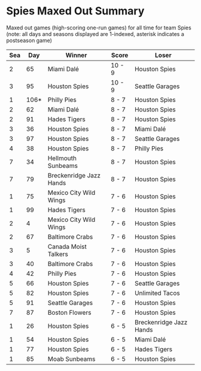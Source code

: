 # Spies Maxed Out Summary



Maxed out games (high-scoring one-run games) for all time for team Spies (note: all days and seasons displayed are 1-indexed, asterisk indicates a postseason game)


| Sea | Day | Winner | Score | Loser | 
| ------ |------ |------ |------ |------ |
| 2 | 65 | Miami Dalé | 10 - 9 | Houston Spies | 
| 3 | 95 | Houston Spies | 10 - 9 | Seattle Garages | 
| 1 | 106* | Philly Pies | 8 - 7 | Houston Spies | 
| 2 | 62 | Miami Dalé | 8 - 7 | Houston Spies | 
| 2 | 91 | Hades Tigers | 8 - 7 | Houston Spies | 
| 3 | 36 | Houston Spies | 8 - 7 | Miami Dalé | 
| 3 | 97 | Houston Spies | 8 - 7 | Seattle Garages | 
| 4 | 38 | Houston Spies | 8 - 7 | Philly Pies | 
| 7 | 34 | Hellmouth Sunbeams | 8 - 7 | Houston Spies | 
| 7 | 79 | Breckenridge Jazz Hands | 8 - 7 | Houston Spies | 
| 1 | 75 | Mexico City Wild Wings | 7 - 6 | Houston Spies | 
| 1 | 99 | Hades Tigers | 7 - 6 | Houston Spies | 
| 2 | 4 | Mexico City Wild Wings | 7 - 6 | Houston Spies | 
| 2 | 67 | Baltimore Crabs | 7 - 6 | Houston Spies | 
| 3 | 5 | Canada Moist Talkers | 7 - 6 | Houston Spies | 
| 3 | 40 | Baltimore Crabs | 7 - 6 | Houston Spies | 
| 4 | 42 | Philly Pies | 7 - 6 | Houston Spies | 
| 5 | 66 | Houston Spies | 7 - 6 | Seattle Garages | 
| 5 | 82 | Houston Spies | 7 - 6 | Unlimited Tacos | 
| 5 | 91 | Seattle Garages | 7 - 6 | Houston Spies | 
| 7 | 87 | Boston Flowers | 7 - 6 | Houston Spies | 
| 1 | 26 | Houston Spies | 6 - 5 | Breckenridge Jazz Hands | 
| 1 | 54 | Houston Spies | 6 - 5 | Miami Dalé | 
| 1 | 77 | Houston Spies | 6 - 5 | Hades Tigers | 
| 1 | 85 | Moab Sunbeams | 6 - 5 | Houston Spies | 



